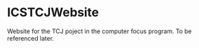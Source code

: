 ICSTCJWebsite
=============

Website for the TCJ poject in the computer focus program. To be referenced later. 
